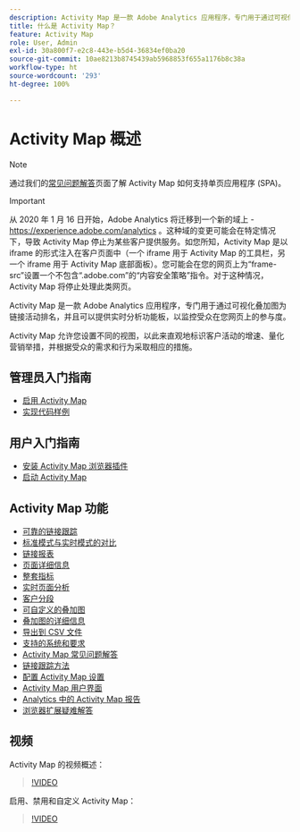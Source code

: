```yaml
---
description: Activity Map 是一款 Adobe Analytics 应用程序，专门用于通过可视化叠加图为链接活动排名，并且可以提供实时分析功能板，以监控受众在您网页上的参与度。
title: 什么是 Activity Map？
feature: Activity Map
role: User, Admin
exl-id: 30a800f7-e2c8-443e-b5d4-36834ef0ba20
source-git-commit: 10ae8213b8745439ab5968853f655a1176b8c38a
workflow-type: ht
source-wordcount: '293'
ht-degree: 100%

---
```


# Activity Map 概述

>[!NOTE]
>通过我们的[常见问题解答](/help/analyze/activity-map/activitymap-faq.md)页面了解 Activity Map 如何支持单页应用程序 (SPA)。

>[!IMPORTANT]
>从 2020 年 1 月 16 日开始，Adobe Analytics 将迁移到一个新的域上 - https://experience.adobe.com/analytics 。这种域的变更可能会在特定情况下，导致 Activity Map 停止为某些客户提供服务。如您所知，Activity Map 是以 iframe 的形式注入在客户页面中（一个 iframe 用于 Activity Map 的工具栏，另一个 iframe 用于 Activity Map 底部面板）。您可能会在您的网页上为“frame-src”设置一个不包含“.adobe.com”的“内容安全策略”指令。对于这种情况，Activity Map 将停止处理此类网页。

Activity Map 是一款 Adobe Analytics 应用程序，专门用于通过可视化叠加图为链接活动排名，并且可以提供实时分析功能板，以监控受众在您网页上的参与度。

Activity Map 允许您设置不同的视图，以此来直观地标识客户活动的增速、量化营销举措，并根据受众的需求和行为采取相应的措施。

## 管理员入门指南

* [启用 Activity Map](activitymap-getting-started/activitymap-getting-started-admins/activitymap-enable.md)
* [实现代码样例](activitymap-getting-started/activitymap-getting-started-admins/activitymap-sample-implementation-code.md)

## 用户入门指南

* [安装 Activity Map 浏览器插件](activitymap-getting-started/activitymap-getting-started-users/activitymap-install.md)
* [启动 Activity Map](activitymap-getting-started/activitymap-getting-started-users/activitymap-launch.md)

## Activity Map 功能

* [可靠的链接跟踪](lnk-tracking-overview.md)
* [标准模式与实时模式的对比](activitymap-standard-live.md)
* [链接报表](activitymap-links-report.md)
* [页面详细信息](activitymap-page-flow.md)
* [整套指标](activitymap-complete-metrics.md)
* [实时页面分析](activitymap-realtime.md)
* [客户分段](activitymap-multiple-segments.md)
* [可自定义的叠加图](activitymap-gainerslosers.md)
* [叠加图的详细信息](activitymap-overlay-details.md)
* [导出到 CSV 文件](activitymap-csv.md)
* [支持的系统和要求](activitymap-sysreqs.md)
* [Activity Map 常见问题解答](activitymap-faq.md)
* [链接跟踪方法](activitymap-link-tracking/activitymap-link-tracking-methodology.md)
* [配置 Activity Map 设置](activitymap-overlay-settings.md)
* [Activity Map 用户界面](activitymap-user-interface.md)
* [Analytics 中的 Activity Map 报告](activitymap-reporting-analytics.md)
* [浏览器扩展疑难解答](troubleshooting-browser-extensions.md)

## 视频

Activity Map 的视频概述：

>[!VIDEO](https://video.tv.adobe.com/v/25451/?quality=12)

启用、禁用和自定义 Activity Map：

>[!VIDEO](https://video.tv.adobe.com/v/25878/?quality=12)
